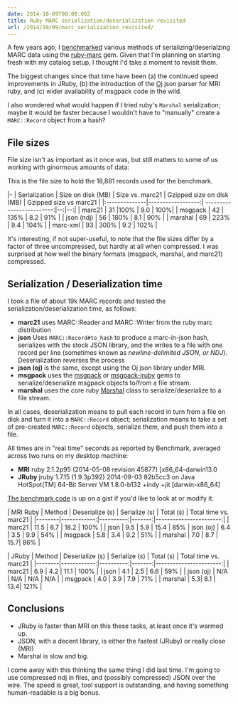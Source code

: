 ```yaml
---
date: 2014-10-09T00:00:00Z
title: Ruby MARC serialization/deserialization revisited
url: /2014/10/09/marc_serialization_revisited/
---
```


A few years ago, I [benchmarked](http://robotlibrarian.billdueber.com/2010/09/sizespeed-of-various-marc-serializations-using-ruby-marc/)
various methods of serializing/deserialzing MARC data using the [ruby-marc](http://github.com/ruby-marc/ruby-marc/)
gem. Given that I'm planning on starting fresh with my catalog setup, I thought I'd take a moment
to revisit them.

The biggest changes since that time have been (a) the continued speed improvements in JRuby,
(b) the introduction of the [Oj](https://github.com/ohler55/oj) json parser for MRI ruby, and
(c) wider availability of msgpack code in the wild.

I also wondered what would happen if I tried ruby's `Marshal` serialization; maybe it would be
faster because I wouldn't have to "manually" create a `MARC::Record` object from a hash?

## File sizes

File size isn't as important as it once was, but still matters to some of us working with
ginormous amounts of data:

This is the file size to hold the 18,881 records used for the benchmark.

|-
| Serialization | Size on disk (MB) |  Size vs. marc21 | Gzipped size on disk (MB) | Gzipped size vs marc21 |
|:--------------|------------------:| -------------------------:|--:|--:|
| marc21 | 31 |100% | 9.0 | 100%|
| msgpack | 42 | 135% | 8.2 | 91% |
| json (ndj) | 56 | 180% | 8.1 | 90% |
| marshal | 69 | 223% | 9.4 | 104% |
| marc-xml | 93 | 300% |  9.2 | 102% |

It's interesting, if not super-useful, to note that the file sizes differ by a factor of three
uncompressed, but hardly at all when compressed. I was surprised at how well the binary
formats (msgpack, marshal, and marc21) compressed.

## Serialization / Deserialization time

I took a file of about 19k MARC records and tested the serialization/deserialization time, as follows:

* **marc21** uses MARC::Reader and MARC::Writer from the ruby marc distribution
* **json** Uses `MARC::Record#to_hash` to produce a marc-in-json hash, serializes with the stock JSON library, and
the writes to a file with one record per line (sometimes known as *newline-delimited JSON, or NDJ*). Deserialization
reverses the process
* **json (oj)** is the same, except using the Oj json library under MRI.
* **msgpack** uses the [msgpack](https://github.com/msgpack/msgpack-ruby) or [msgpack-jruby](https://github.com/iconara/msgpack-jruby) gems to
serialize/deserialize msgpack objects to/from a file stream.
* **marshal** uses the core ruby [Marshal](http://www.ruby-doc.org/core-2.1.3/Marshal.html) class to serialize/deserialize to a file stream.

In all cases, deserialization means to pull each record in turn from a file on disk and turn it into a `MARC::Record` object;
serialization means to take a set of pre-created `MARC::Record` objects, serialize them, and push them into a file.

All times are in "real time" seconds as reported by Benchmark, averaged across two runs on my desktop machine:

* **MRI** ruby 2.1.2p95 (2014-05-08 revision 45877) [x86_64-darwin13.0
* **JRuby** jruby 1.7.15 (1.9.3p392) 2014-09-03 82b5cc3 on Java HotSpot(TM) 64-Bit Server VM 1.8.0-b132 +indy +jit [darwin-x86_64]

[The benchmark code](https://gist.github.com/billdueber/e375a35ebabd2de73616) is up on a gist if you'd like
to look at or modify it.

| MRI Ruby
| Method | Deserialize (s)  | Serialize (s) | Total (s) | Total time vs. marc21 |
|--------|------------:|----------:|-------:|-----------------------:|
| marc21 | 11.5 | 6.7 | 18.2 | 100% |
| json   | 9.5  | 5.9 | 15.4 | 85%
| json (oj) | 6.4 | 3.5 | 9.9 | 54% |
| msgpack | 5.8 | 3.4 | 9.2 | 51% |
| marshal | 7.0 | 8.7 | 15.7| 86% |

| JRuby
| Method | Deserialize (s)  | Serialize (s) | Total (s) | Total time vs. marc21 |
|--------|------------:|----------:|-------:|-----------------------:|
| marc21 | 6.9 | 4.2 | 11.1 | 100% |
| json   | 4.1  | 2.5 | 6.6 | 59% |
| json (oj) | N/A | N/A | N/A | N/A |
| msgpack | 4.0 | 3.9 | 7.9 | 71% |
| marshal | 5.3| 8.1 | 13.4| 121% |

## Conclusions

* JRuby is faster than MRI on this these tasks, at least once it's warmed up.
* JSON, with a decent library, is either the fastest (JRuby) or really close (MRI)
* Marshal is slow and big.

I come away with this thinking the same thing I did last time. I'm going to use compressed ndj in files, and (possibly compressed) JSON
over the wire. The speed is great, tool support is outstanding, and having something human-readable is a big bonus.
